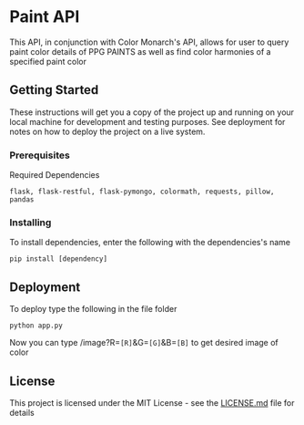 # Paint API

This API, in conjunction with Color Monarch's API, allows for user to query paint color details of PPG PAINTS as well as find color harmonies of a specified paint color


## Getting Started

These instructions will get you a copy of the project up and running on your local machine for development and testing purposes. See deployment for notes on how to deploy the project on a live system.

### Prerequisites

Required Dependencies

```
flask, flask-restful, flask-pymongo, colormath, requests, pillow, pandas
```


### Installing

To install dependencies, enter the following with the dependencies's name

```
pip install [dependency]
```

## Deployment
To deploy type the following in the file folder

```
python app.py
```

Now you can type /image?R=`[R]`&G=`[G]`&B=`[B]` to get desired image of color


## License

This project is licensed under the MIT License - see the [LICENSE.md](LICENSE.md) file for details
